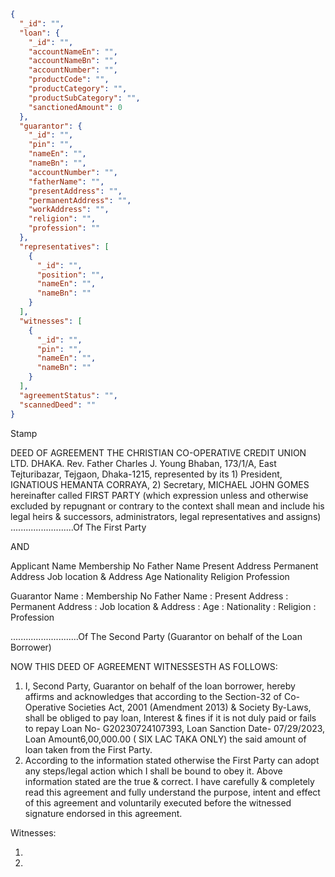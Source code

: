 ```json
{
  "_id": "",
  "loan": {
    "_id": "",
    "accountNameEn": "",
    "accountNameBn": "",
    "accountNumber": "",
    "productCode": "",
    "productCategory": "",
    "productSubCategory": "",
    "sanctionedAmount": 0
  },
  "guarantor": {
    "_id": "",
    "pin": "",
    "nameEn": "",
    "nameBn": "",
    "accountNumber": "",
    "fatherName": "",
    "presentAddress": "",
    "permanentAddress": "",
    "workAddress": "",
    "religion": "",
    "profession": ""
  },
  "representatives": [
    {
      "_id": "",
      "position": "",
      "nameEn": "",
      "nameBn": ""
    }
  ],
  "witnesses": [
    {
      "_id": "",
      "pin": "",
      "nameEn": "",
      "nameBn": ""
    }
  ],
  "agreementStatus": "",
  "scannedDeed": ""
}
```

Stamp

DEED OF AGREEMENT
THE CHRISTIAN CO-OPERATIVE CREDIT UNION LTD. DHAKA. Rev. Father Charles J.
Young Bhaban, 173/1/A, East Tejturibazar, Tejgaon, Dhaka-1215, represented by its 1)
President, IGNATIOUS HEMANTA CORRAYA, 2) Secretary, MICHAEL JOHN GOMES
hereinafter called FIRST PARTY (which expression unless and otherwise excluded by
repugnant or contrary to the context shall mean and include his legal heirs & successors,
administrators, legal representatives and assigns)
.........................Of The First Party

AND

Applicant Name
Membership No
Father Name
Present Address
Permanent Address
Job location & Address
Age
Nationality
Religion
Profession

Guarantor Name :
Membership No
Father Name :
Present Address :
Permanent Address :
Job location & Address :
Age :
Nationality :
Religion :
Profession

...........................Of The Second Party (Guarantor on behalf of the Loan Borrower)

NOW THIS DEED OF AGREEMENT WITNESSESTH AS FOLLOWS:

1. I, Second Party, Guarantor on behalf of the loan borrower, hereby affirms and acknowledges
   that according to the Section-32 of Co-Operative Societies Act, 2001 (Amendment 2013) &
   Society By-Laws, shall be obliged to pay loan, Interest & fines if it is not duly paid or fails to
   repay Loan No- G20230724107393, Loan Sanction Date- 07/29/2023, Loan Amount6,00,000.00 ( SIX LAC TAKA ONLY) the said amount of loan taken from the First Party.
2. According to the information stated otherwise the First Party can adopt any steps/legal action
   which I shall be bound to obey it. Above information stated are the true & correct. I have
   carefully & completely read this agreement and fully understand the purpose, intent and effect
   of this agreement and voluntarily executed before the witnessed signature endorsed in this
   agreement.

Witnesses:

1.
2.
